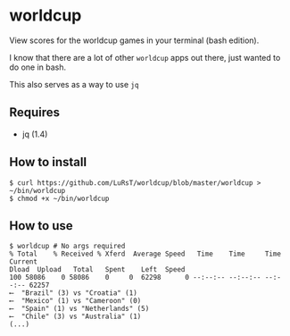 worldcup
========

View scores for the worldcup games in your terminal (bash edition).

I know that there are a lot of other `worldcup` apps out there, just wanted to
do one in bash.

This also serves as a way to use `jq`

## Requires

* jq (1.4)

## How to install

    $ curl https://github.com/LuRsT/worldcup/blob/master/worldcup > ~/bin/worldcup
    $ chmod +x ~/bin/worldcup

## How to use

    $ worldcup # No args required
    % Total    % Received % Xferd  Average Speed   Time    Time     Time  Current
    Dload  Upload   Total   Spent    Left  Speed
    100 58086    0 58086    0     0  62298      0 --:--:-- --:--:-- --:--:-- 62257
    ⟵  "Brazil" (3) vs "Croatia" (1)
    ⟵  "Mexico" (1) vs "Cameroon" (0)
    ⟵  "Spain" (1) vs "Netherlands" (5)
    ⟵  "Chile" (3) vs "Australia" (1)
    (...)

